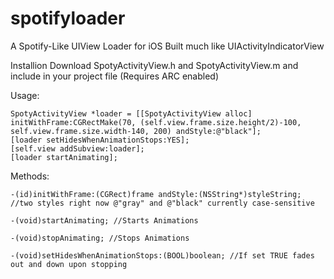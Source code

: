 spotifyloader
=============

A Spotify-Like UIView Loader for iOS
Built much like UIActivityIndicatorView

Installion 
 Download SpotyActivityView.h and SpotyActivityView.m and include in your project file (Requires ARC enabled)

Usage:

    SpotyActivityView *loader = [[SpotyActivityView alloc] initWithFrame:CGRectMake(70, (self.view.frame.size.height/2)-100, self.view.frame.size.width-140, 200) andStyle:@"black"];
    [loader setHidesWhenAnimationStops:YES];
    [self.view addSubview:loader];
    [loader startAnimating];
    
Methods:

	-(id)initWithFrame:(CGRect)frame andStyle:(NSString*)styleString; //two styles right now @"gray" and @"black" currently case-sensitive
	
	-(void)startAnimating; //Starts Animations
	
	-(void)stopAnimating; //Stops Animations
	
	-(void)setHidesWhenAnimationStops:(BOOL)boolean; //If set TRUE fades out and down upon stopping
